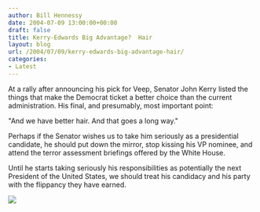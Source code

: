 ```yaml
---
author: Bill Hennessy
date: 2004-07-09 13:00:00+00:00
draft: false
title: Kerry-Edwards Big Advantage?  Hair
layout: blog
url: /2004/07/09/kerry-edwards-big-advantage-hair/
categories:
- Latest
---
```


At a rally after announcing his pick for Veep, Senator John Kerry listed the things that make the Democrat ticket a better choice than the current administration. His final, and presumably, most important point:




"And we have better hair. And that goes a long way."




Perhaps if the Senator wishes us to take him seriously as a presidential candidate, he should put down the mirror, stop kissing his VP nominee, and attend the terror assessment briefings offered by the White House.




Until he starts taking seriously his responsibilities as potentially the next President of the United States, we should treat his candidacy and his party with the flippancy they have earned. 

![](https://blog.billhennessy.com/aggbug.aspx?PostID=699)

